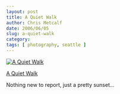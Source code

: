 ```yaml
---
layout: post
title: A Quiet Walk
author: Chris Metcalf
date: 2006/06/05
slug: a-quiet-walk
category: 
tags: [ photography, seattle ]
---
```


<a href="http://www.flickr.com/photos/chrismetcalf/160494767/" title="A Quiet Walk"><img src="http://static.flickr.com/69/160494767_febb844d67.jpg" alt="A Quiet Walk" class="flickrphoto" /></a>

<a href="http://www.flickr.com/photos/chrismetcalf/160494767/" class="photocaption">A Quiet Walk</a>

Nothing new to report, just a pretty sunset...

